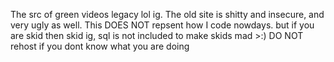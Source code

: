 The src of green videos legacy lol ig. The old site is shitty and insecure, and very ugly as well. This DOES NOT repsent how I code nowdays. but if you are skid then skid ig, 
sql is not included to make skids mad >:) 
DO NOT rehost if you dont know what you are doing
